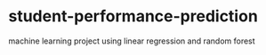 # student-performance-prediction
machine learning project using linear regression and random forest
